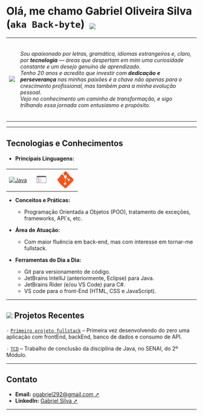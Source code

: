  <h1>
  Olá, me chamo Gabriel Oliveira Silva (<code>aka Back-byte</code>) <img src="https://em-content.zobj.net/source/microsoft-teams/363/waving-hand_1f44b.png" width="40" style="vertical-align: -4px; margin: 0 6px;">
  </h1> 

<table>
  <tr>
    <td>
      <img src="https://media3.giphy.com/media/v1.Y2lkPTc5MGI3NjExN3EybnRkeDV1MDNpaXgxa3htdHFjb3NmeHFnNTFuZTNncnprZWwzNCZlcD12MV9pbnRlcm5hbF9naWZfYnlfaWQmY3Q9Zw/qgQUggAC3Pfv687qPC/giphy.gif">
    </td>
    <td>
      <p> 
        <br><i>Sou apaixonado por letras, gramática, idiomas estrangeiros e, claro, por <strong>tecnologia</strong> — áreas que despertam em mim uma curiosidade constante e um desejo genuíno de aprendizado.<br>
        Tenho 20 anos e acredito que investir com <strong>dedicação e perseverança</strong> nas minhas paixões é a chave não apenas para o crescimento profissional, mas também para a minha evolução pessoal. <br>
        Vejo no conhecimento um caminho de transformação, e sigo trilhando essa jornada com entusiasmo e propósito.<br><br></i>
      </p>
    </td>
  </tr>
</table>

---

<h2> Tecnologias e Conhecimentos </h2>

- <h4> <strong><span title = "Clique em qualquer uma delas para ser redirecionada ao repositório.">Principais Linguagens:</span></strong> </h4>
<table>
  <tr>
    <td>
    <a href = "https://github.com/gabriel-oliv-silva/Java-Passos"> <img src = "https://img.icons8.com/?size=48&id=GPfHz0SM85FX&format=gif" width = "50" alt="Java"> 
    </a>
      </td>
    <!--
    <td>
<a href = "https://github.com/gabriel-oliv-silva/Csharp-Passos"> <img src = "https://camo.githubusercontent.com/54cacc87dfb9ab3c77cec229d4781703f38cc5ff905df27ca3686e0a9a90a4d4/68747470733a2f2f6d69722d73332d63646e2d63662e626568616e63652e6e65742f70726f6a6563745f6d6f64756c65732f6d61785f313230302f36323263613035323037313736312e353930333465373461626233362e676966" width="67"> 
</a>
</td>
    -->
    <td>
  <a href = "https://github.com/gabriel-oliv-silva/FrontEnd-Passos"> <img src= "https://github.com/gabriel-oliv-silva/gabriel-oliv-silva/blob/main/assets/output-onlinegiftools.gif" width = "50" alt = "Front-End"> </a>
</td>
<td> 
<img src = "https://github.com/gabriel-oliv-silva/gabriel-oliv-silva/blob/main/assets/git%20(2).gif" width = "50" alt = "Git">
</td>

</tr>
</table>

- **Conceitos e Práticas:**  
  - Programação Orientada a Objetos (POO), tratamento de exceções, frameworks, <span title="Estudando, fora do curso, práticas alheias como inglês técnico.">API`s, etc.</span>

- **Área de Atuação:**  
  - Com maior fluência em back-end, mas com interesse em tornar-me fullstack.

- **Ferramentas do Dia a Dia:**  
  - Git para versionamento de código.
  - JetBrains IntelliJ (anteriormente, Eclipse) para Java.
  - JetBrains Rider (e/ou VS Code) para C#.
  - VS code para o front-End (HTML, CSS e JavaScript).
    
---

<h2> <img src="https://static.wikia.nocookie.net/minecraft_gamepedia/images/7/7e/Soul_Fire_JE1.gif/revision/latest?cb=20200325183949" width="25"> Projetos Recentes </h2>

<code>-</code> <a href = https://github.com/gabriel-oliv-silva/Primeiro-projeto-fullstack> <code>Primeiro projeto fullstack</code></a> – Primeira vez desenvolvendo do zero uma aplicação com frontEnd, backEnd, banco de dados e consumo de API.

<code>-</code> <a href = https://github.com/gabriel-oliv-silva/Java-Passos/tree/main/TCD> <code>TCD</code></a> – Trabalho de conclusão da disciplina de Java, no SENAI, do 2º Módulo.


---

<h2> Contato </h2>

- **Email:** [ogabriel292@gmail.com ➚](mailto:ogabriel292@gmail.com)
- **LinkedIn:** [Gabriel Silva ➚](https://www.linkedin.com/in/gabriel-silva-b39901185/)

---

<!--
Atualizar este README conforme o meu progresso e novos projetos. Manter sempre essa página alinhada com minha trajetória e as novidades do mundo da tecnologia!
-->
